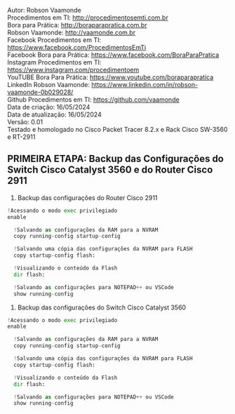 Autor: Robson Vaamonde<br>
Procedimentos em TI: http://procedimentosemti.com.br<br>
Bora para Prática: http://boraparapratica.com.br<br>
Robson Vaamonde: http://vaamonde.com.br<br>
Facebook Procedimentos em TI: https://www.facebook.com/ProcedimentosEmTi<br>
Facebook Bora para Prática: https://www.facebook.com/BoraParaPratica<br>
Instagram Procedimentos em TI: https://www.instagram.com/procedimentoem<br>
YouTUBE Bora Para Prática: https://www.youtube.com/boraparapratica<br>
LinkedIn Robson Vaamonde: https://www.linkedin.com/in/robson-vaamonde-0b029028/<br>
Github Procedimentos em TI: https://github.com/vaamonde<br>
Data de criação: 16/05/2024<br>
Data de atualização: 16/05/2024<br>
Versão: 0.01<br>
Testado e homologado no Cisco Packet Tracer 8.2.x e Rack Cisco SW-3560 e RT-2911

## PRIMEIRA ETAPA: Backup das Configurações do Switch Cisco Catalyst 3560 e do Router Cisco 2911

01. Backup das configurações do Router Cisco 2911
```python
!Acessando o modo exec privilegiado
enable

  !Salvando as configurações da RAM para a NVRAM
  copy running-config startup-config

  !Salvando uma cópia das configurações da NVRAM para FLASH
  copy startup-config flash:

  !Visualizando o conteúdo da Flash
  dir flash:

  !Salvando as configurações para NOTEPAD++ ou VSCode
  show running-config
```

01. Backup das configurações do Switch Cisco Catalyst 3560
```python
!Acessando o modo exec privilegiado
enable

  !Salvando as configurações da RAM para a NVRAM
  copy running-config startup-config

  !Salvando uma cópia das configurações da NVRAM para FLASH
  copy startup-config flash:

  !Visualizando o conteúdo da Flash
  dir flash:

  !Salvando as configurações para NOTEPAD++ ou VSCode
  show running-config
```